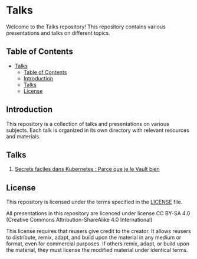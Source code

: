 # Talks

Welcome to the Talks repository! This repository contains various presentations and talks on different topics.

## Table of Contents

- [Talks](#talks)
  - [Table of Contents](#table-of-contents)
  - [Introduction](#introduction)
  - [Talks](#talks-1)
  - [License](#license)

## Introduction

This repository is a collection of talks and presentations on various subjects. Each talk is organized in its own directory with relevant resources and materials.

## Talks

1. [Secrets faciles dans Kubernetes : Parce que je le Vault bien](Secrets%20faciles%20dans%20Kubernetes%20%3A%20Parce%20que%20je%20le%20Vault%20bien/README.md)


## License

This repository is licensed under the terms specified in the [LICENSE](LICENSE) file.

All presentations in this repository are licenced under license CC BY-SA 4.0 (Creative Commons Attribution-ShareAlike 4.0 International)

This license requires that reusers give credit to the creator. It allows reusers to distribute, remix, adapt, and build upon the material in any medium or format, even for commercial purposes. If others remix, adapt, or build upon the material, they must license the modified material under identical terms.
